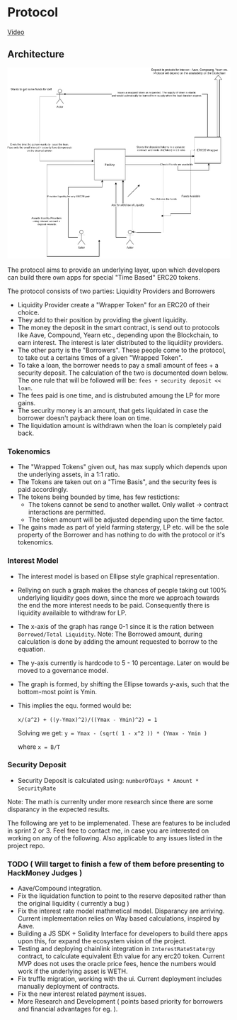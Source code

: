 # Protocol

[Video](https://youtu.be/GhJxMFq-HFw)

## Architecture


![](protocol.png)

The protocol aims to provide an underlying layer, upon which developers can build there own apps for special "Time Based" ERC20 tokens.

The protocol consists of two parties: Liquidity Providers and Borrowers

- Liquidity Provider create a "Wrapper Token" for an ERC20 of their choice.
- They add to their position by providing the givent liquidity.
- The money the deposit in the smart contract, is send out to protocols like Aave, Compound, Yearn etc., depending upon the Blockchain, to earn interest. The interest is later distributed to the liquidiity providers.
- The other party is the "Borrowers". These people come to the protocol, to take out a certains times of a given "Wrapped Token".
- To take a loan, the borrower needs to pay a small amount of fees + a security deposit. The calculation of the two is documented down below. The one rule that will be followed will be: `fees + security deposit << loan`.
- The fees paid is one time, and is distrubuted amoung the LP for more gains.
- The security money is an amount, that gets liquidated in case the borrower doesn't payback there loan on time.
- The liquidation amount is withdrawn when the loan is completely paid back.

### Tokenomics

- The "Wrapped Tokens" given out, has max supply which depends upon the underlying assets, in a 1:1 ratio.
- The Tokens are taken out on a "Time Basis", and the security fees is paid accordingly.
- The tokens being bounded by time, has few restictions:
  - The tokens cannot be send to another wallet. Only wallet -> contract interactions are permitted.
  - The token amount will be adjusted depending upon the time factor.
- The gains made as part of yield farming statergy, LP etc. will be the sole property of the Borrower and has nothing to do with the protocol or it's tokenomics.

### Interest Model

- The interest model is based on Ellipse style graphical representation.
- Rellying on such a graph makes the chances of people taking out 100% underlying liquidity goes down, since the more we approach towards the end the more interest needs to be paid. Consequently there is liquidity availaible to withdraw for LP.
- The x-axis of the graph has range 0-1 since it is the ration between `Borrowed/Total Liquidity`. Note: The Borrowed amount, during calculation is done by adding the amount requested to borrow to the equation.
- The y-axis currently is hardcode to 5 - 10 percentage. Later on would be moved to a governance model.
- The graph is formed, by shifting the Ellipse towards y-axis, such that the bottom-most point is Ymin.
- This implies the equ. formed would be:

  `x/(a^2) + ((y-Ymax)^2)/((Ymax - Ymin)^2) = 1`

  Solving we get: `y = Ymax - (sqrt( 1 - x^2 )) * (Ymax - Ymin )`

  where `x = B/T`

### Security Deposit

- Security Deposit is calculated using: `numberOfDays * Amount * SecurityRate`

Note: The math is currenlty under more research since there are some disparancy in the expected results.

The following are yet to be implemenated. These are features to be included in sprint 2 or 3. Feel free to contact me, in case you are interested on working on any of the following. Also applicable to any issues listed in the project repo.


### TODO ( Will target to finish a few of them before presenting to HackMoney Judges )

- Aave/Compound integration.
- Fix the liquidation function to point to the reserve deposited rather than the original liquidity ( currently a bug )
- Fix the interest rate model mathmetical model. Disparancy are arriving. Current implementation relies on Way based calculations, inspired by Aave.
- Building a JS SDK + Solidity Interface for developers to build there apps upon this, for expand the ecosystem vision of the project.
- Testing and deploying chainlink integration in `InterestRateStatergy` contract, to calculate equivalent Eth value for any erc20 token. Current MVP does not uses the oracle price fees, hence the numbers would work if the underlying asset is WETH.
- Fix truffle migration, working with the ui. Current deployment includes manually deployment of contracts.
- Fix the new interest related payment issues.
- More Research and Development ( points based priority for borrowers and financial advantages for eg. ).

